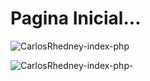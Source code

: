 # Pagina Inicial...
![CarlosRhedney-index-php](https://user-images.githubusercontent.com/49602892/64084598-7c913d80-cd03-11e9-8e42-fd047ca6c3e6.png)

![CarlosRhedney-index-php-](https://user-images.githubusercontent.com/49602892/64084709-57e99580-cd04-11e9-908a-b2de6a4537d4.png)
